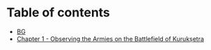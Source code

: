 # Table of contents

* [BG](README.md)
* [Chapter 1 - Observing the Armies on the Battlefield of Kurukṣetra](chapter-1-observing-the-armies-on-the-battlefield-of-kuruk-etra.md)

